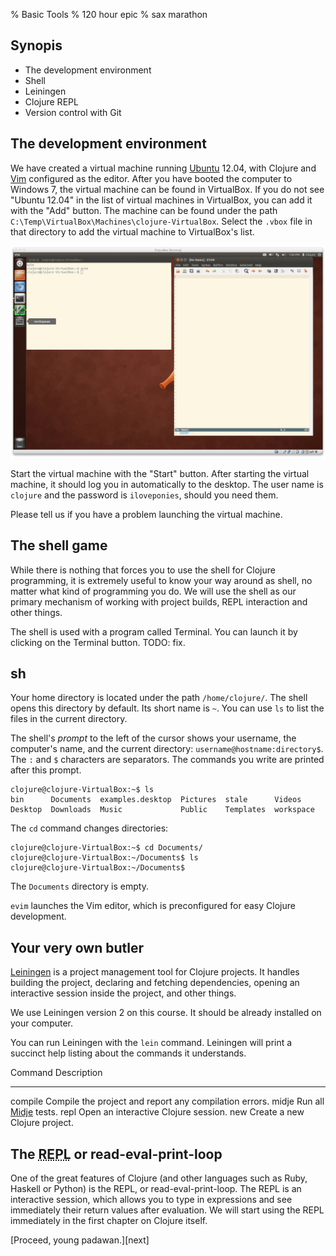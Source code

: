 % Basic Tools
% 120 hour epic
% sax marathon

## Synopis

- The development environment
- Shell
- Leiningen
- Clojure REPL
- Version control with Git

## The development environment

We have created a virtual machine running [Ubuntu] 12.04, with Clojure and
[Vim] configured as the editor. After you have booted the computer to Windows
7, the virtual machine can be found in VirtualBox. If you do not see "Ubuntu
12.04" in the list of virtual machines in VirtualBox, you can add it with the
"Add" button. The machine can be found under the path
`C:\Temp\VirtualBox\Machines\clojure-VirtualBox`. Select the `.vbox` file in that
directory to add the virtual machine to VirtualBox's list.

<a href="img/ClojureBox.png">

![Ubuntu 12.04 with the Vim editor.](img/ClojureBox.png)

</a>

Start the virtual machine with the "Start" button. After starting the virtual
machine, it should log you in automatically to the desktop. The user name is
`clojure` and the password is `iloveponies`, should you need them.

Please tell us if you have a problem launching the virtual machine.

## The shell game

While there is nothing that forces you to use the shell for Clojure
programming, it is extremely useful to know your way around as shell, no
matter what kind of programming you do. We will use the shell as our primary
mechanism of working with project builds, REPL interaction and other things.

The shell is used with a program called Terminal. You can launch it by
clicking on the Terminal button. TODO: fix.

## sh

Your home directory is located under the path `/home/clojure/`. The shell
opens this directory by default. Its short name is `~`. You can use `ls` to
list the files in the current directory.

The shell's *prompt* to the left of the cursor shows your username, the
computer's name, and the current directory: `username@hostname:directory$`.
The `:` and `$` characters are separators. The commands you write are printed
after this prompt.

~~~
clojure@clojure-VirtualBox:~$ ls
bin      Documents  examples.desktop  Pictures  stale      Videos
Desktop  Downloads  Music             Public    Templates  workspace
~~~

The `cd` command changes directories:

~~~
clojure@clojure-VirtualBox:~$ cd Documents/
clojure@clojure-VirtualBox:~/Documents$ ls
clojure@clojure-VirtualBox:~/Documents$
~~~

The `Documents` directory is empty.

`evim` launches the Vim editor, which is preconfigured for easy Clojure
development.

## Your very own butler

[Leiningen] is a project management tool for Clojure projects. It handles
building the project, declaring and fetching dependencies, opening an
interactive session inside the project, and other things.

We use Leiningen version 2 on this course. It should be already installed on
your computer.

You can run Leiningen with the `lein` command. Leiningen will print a succinct
help listing about the commands it understands.

Command         Description
-------         -----------
compile         Compile the project and report any compilation errors.
midje           Run all [Midje] tests.
repl            Open an interactive Clojure session.
new             Create a new Clojure project.

## The <abbr title="Read-Eval-Print-Loop">REPL</abbr> or read-eval-print-loop

One of the great features of Clojure (and other languages such as Ruby,
Haskell or Python) is the REPL, or read-eval-print-loop. The REPL is an
interactive session, which allows you to type in expressions and see
immediately their return values after evaluation. We will start using the REPL
immediately in the first chapter on Clojure itself.

<footer>
[Proceed, young padawan.][next]
</footer>

[Git]: http://git-scm.com
[Leiningen]: https://github.com/technomancy/leiningen
[Midje]: https://github.com/marick/Midje
[Ubuntu]: http://ubuntu.com
[Vim]: http://vim.org
[next]: training-day.html
